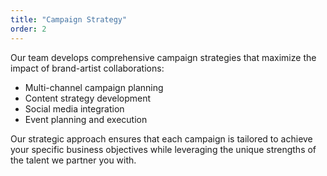 ```yaml
---
title: "Campaign Strategy"
order: 2
---
```


Our team develops comprehensive campaign strategies that maximize the impact of brand-artist collaborations:

- Multi-channel campaign planning
- Content strategy development
- Social media integration
- Event planning and execution

Our strategic approach ensures that each campaign is tailored to achieve your specific business objectives while leveraging the unique strengths of the talent we partner you with.
